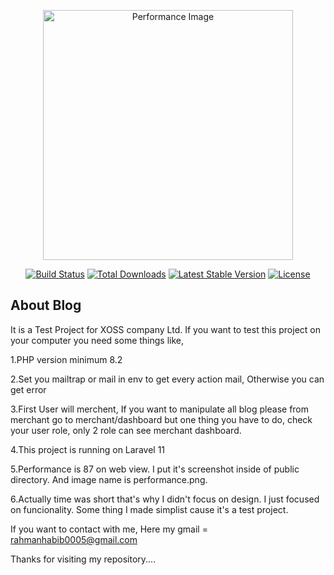 <p align="center"><a href="[https://github.com/rahmanhabib0005/XOSS-TEST-Project](https://github.com/rahmanhabib0005/XOSS-TEST-Project/tree/main/public/performance.png)/" target="_blank"><img src="[https://github.com/rahmanhabib0005/XOSS-TEST-Project/tree/main/public/performance.png](https://github.com/rahmanhabib0005/XOSS-TEST-Project/blob/main/public/performance.png)" width="400" alt="Performance Image"></a></p>

<p align="center">
<a href="https://github.com/laravel/framework/actions"><img src="https://github.com/laravel/framework/workflows/tests/badge.svg" alt="Build Status"></a>
<a href="https://packagist.org/packages/laravel/framework"><img src="https://img.shields.io/packagist/dt/laravel/framework" alt="Total Downloads"></a>
<a href="https://packagist.org/packages/laravel/framework"><img src="https://img.shields.io/packagist/v/laravel/framework" alt="Latest Stable Version"></a>
<a href="https://packagist.org/packages/laravel/framework"><img src="https://img.shields.io/packagist/l/laravel/framework" alt="License"></a>
</p>

## About Blog

It is a Test Project for XOSS company Ltd. If you want to test this project on your computer you need some things like,

1.PHP version minimum 8.2

2.Set you mailtrap or mail in env to get every action mail, Otherwise you can get error

3.First User will merchent, If you want to manipulate all blog please from merchant go to merchant/dashboard but one thing you have to do, check your user role, only 2 role can see merchant dashboard.

4.This project is running on Laravel 11

5.Performance is 87 on web view. I put it's screenshot inside of public directory. And image name is performance.png.


6.Actually time was short that's why I didn't focus on design. I just focused on funcionality. Some thing I made simplist cause it's a test project.



If you want to contact with me,
  Here my gmail = <a href="">rahmanhabib0005@gmail.com</a>

Thanks for visiting my repository....
